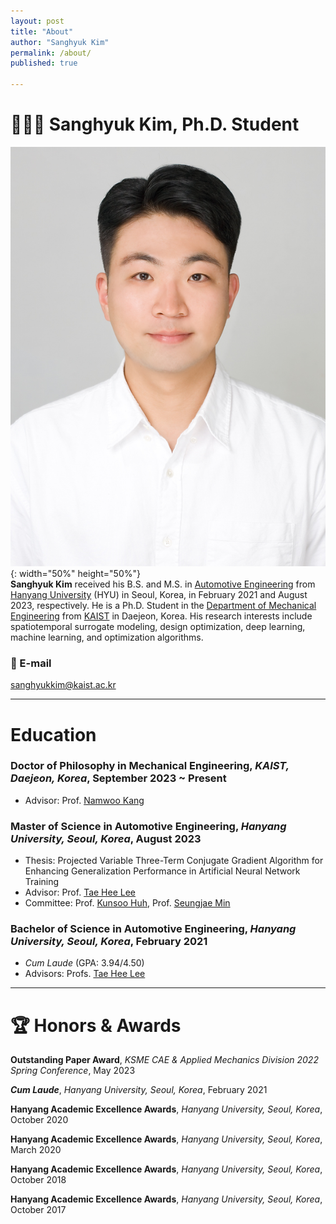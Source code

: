 ```yaml
---
layout: post
title: "About"
author: "Sanghyuk Kim"
permalink: /about/
published: true

---
```

   
# 👨🏻‍🚀 Sanghyuk Kim, Ph.D. Student
   
![SanghyukKim](/images/SanghyukKim.jpg){: width="50%" height="50%"}   
**Sanghyuk Kim** received his B.S. and M.S. in [Automotive Engineering](https://ae.hanyang.ac.kr/) from [Hanyang University](https://www.hanyang.ac.kr/) (HYU) in Seoul, Korea, in February 2021 and August 2023, respectively. He is a Ph.D. Student in the [Department of Mechanical Engineering](https://me.kaist.ac.kr/eng/main/main.html) from [KAIST](https://www.kaist.ac.kr/) in Daejeon, Korea. His research interests include spatiotemporal surrogate modeling, design optimization, deep learning, machine learning, and optimization algorithms.
   
### 📧 E-mail   
[sanghyukkim@kaist.ac.kr](mailto:sanghyukkim@kaist.ac.kr)   
   
***

# Education
### Doctor of Philosophy in Mechanical Engineering, *KAIST, Daejeon, Korea*, September 2023 ~ Present   
* Advisor: Prof. [Namwoo Kang](https://scholar.google.com/citations?user=tYU_Cz0AAAAJ&hl=en)   
  
### Master of Science in Automotive Engineering, *Hanyang University, Seoul, Korea*, August 2023   
* Thesis: Projected Variable Three-Term Conjugate Gradient Algorithm for Enhancing Generalization Performance in Artificial Neural Network Training   
* Advisor: Prof. [Tae Hee Lee](https://scholar.google.co.kr/citations?hl=en&user=JxC_VGgAAAAJ)   
* Committee: Prof. [Kunsoo Huh](https://scholar.google.co.kr/citations?user=iRQAwt8AAAAJ&hl=en), Prof. [Seungjae Min](https://scholar.google.co.kr/citations?user=1umyIqAAAAAJ&hl=en)

### Bachelor of Science in Automotive Engineering, *Hanyang University, Seoul, Korea*, February 2021   
* *Cum Laude* (GPA: 3.94/4.50)   
* Advisors: Profs. [Tae Hee Lee](https://scholar.google.co.kr/citations?hl=en&user=JxC_VGgAAAAJ)
   
***

# 🏆 Honors & Awards   
**Outstanding Paper Award**, *KSME CAE & Applied Mechanics Division 2022 Spring Conference*, May 2023   
   
***Cum Laude***, *Hanyang University, Seoul, Korea*, February 2021   
   
**Hanyang Academic Excellence Awards**, *Hanyang University, Seoul, Korea*, October 2020   
   
**Hanyang Academic Excellence Awards**, *Hanyang University, Seoul, Korea*, March 2020   
   
**Hanyang Academic Excellence Awards**, *Hanyang University, Seoul, Korea*, October 2018   
   
**Hanyang Academic Excellence Awards**, *Hanyang University, Seoul, Korea*, October 2017
